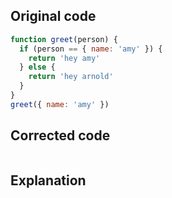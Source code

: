 ## Original code

```js
function greet(person) {
  if (person == { name: 'amy' }) {
    return 'hey amy'
  } else {
    return 'hey arnold'
  }
}
greet({ name: 'amy' })
```

## Corrected code

```js
```

## Explanation
